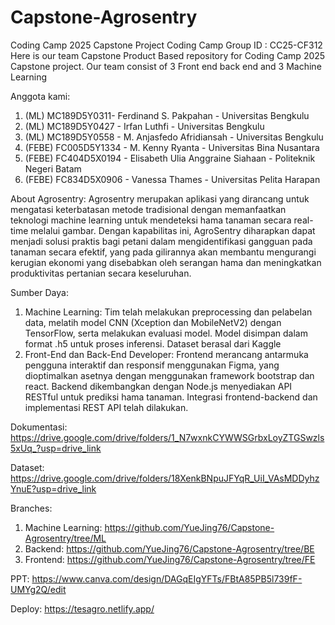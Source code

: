 # Capstone-Agrosentry
Coding Camp 2025 Capstone Project
Coding Camp Group ID : CC25-CF312 Here is our team Capstone Product Based repository for Coding Camp 2025 Capstone project. Our team consist of 3 Front end back end and 3 Machine Learning

Anggota kami:
1. (ML)  MC189D5Y0311- Ferdinand S. Pakpahan - Universitas Bengkulu
2. (ML) MC189D5Y0427 - Irfan Luthfi - Universitas Bengkulu
3. (ML) MC189D5Y0558 - M. Anjasfedo Afridiansah - Universitas Bengkulu 
4. (FEBE) FC005D5Y1334 - M. Kenny Ryanta - Universitas Bina Nusantara 
5. (FEBE) FC404D5X0194 - Elisabeth Ulia Anggraine Siahaan - Politeknik Negeri Batam 
6. (FEBE) FC834D5X0906 - Vanessa Thames - Universitas Pelita Harapan

About Agrosentry:
Agrosentry merupakan aplikasi yang dirancang untuk mengatasi keterbatasan metode tradisional dengan memanfaatkan teknologi machine learning untuk mendeteksi hama tanaman secara real-time melalui gambar. Dengan kapabilitas ini, AgroSentry diharapkan dapat menjadi solusi praktis bagi petani dalam mengidentifikasi gangguan pada tanaman secara efektif, yang pada gilirannya akan membantu mengurangi kerugian ekonomi yang disebabkan oleh serangan hama dan meningkatkan produktivitas pertanian secara keseluruhan. 

Sumber Daya:
1. Machine Learning: Tim telah melakukan preprocessing dan pelabelan data, melatih model CNN (Xception dan MobileNetV2) dengan TensorFlow, serta melakukan evaluasi model. Model disimpan dalam format .h5 untuk proses inferensi. Dataset berasal dari Kaggle
2. Front-End dan Back-End Developer: Frontend merancang antarmuka pengguna interaktif dan responsif menggunakan Figma, yang dioptimalkan asetnya dengan menggunakan framework bootstrap dan react. Backend dikembangkan dengan Node.js menyediakan API RESTful untuk prediksi hama tanaman. Integrasi frontend-backend dan implementasi REST API telah dilakukan.

Dokumentasi:
https://drive.google.com/drive/folders/1_N7wxnkCYWWSGrbxLoyZTGSwzls5xUq_?usp=drive_link 

Dataset:
https://drive.google.com/drive/folders/18XenkBNpuJFYqR_UiI_VAsMDDyhzYnuE?usp=drive_link

Branches:
1. Machine Learning: https://github.com/YueJing76/Capstone-Agrosentry/tree/ML
2. Backend: https://github.com/YueJing76/Capstone-Agrosentry/tree/BE
3. Frontend: https://github.com/YueJing76/Capstone-Agrosentry/tree/FE

PPT:
https://www.canva.com/design/DAGqEIgYFTs/FBtA85PB5l739fF-UMYg2Q/edit

Deploy: https://tesagro.netlify.app/
